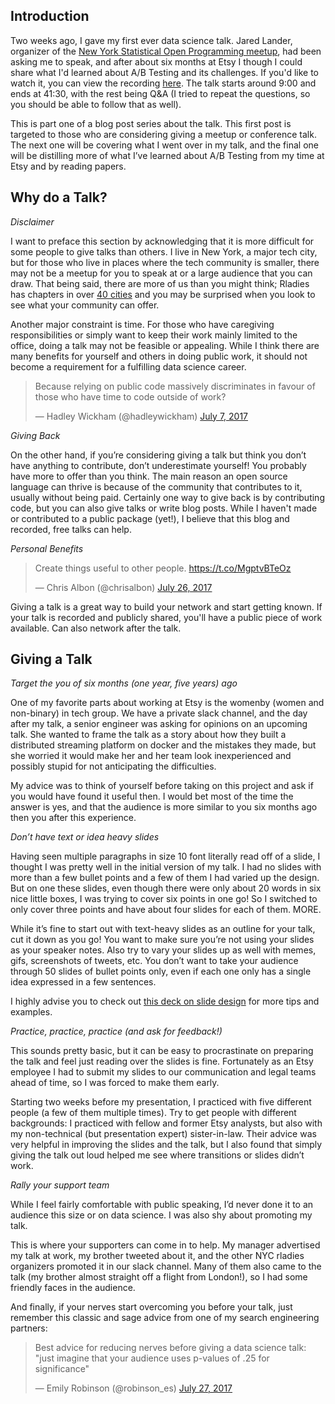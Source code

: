 ## Introduction

Two weeks ago, I gave my first ever data science talk. Jared Lander, organizer of the  [New York Statistical Open Programming meetup](https://www.meetup.com/nyhackr/), had been asking me to speak, and after about six months at Etsy I though I could share what I'd learned about A/B Testing and its challenges. If you'd like to watch it, you can view the recording [here](https://www.youtube.com/watch?v=SF-ryGgLOgQ). The talk starts around 9:00 and ends at 41:30, with the rest being Q&A (I tried to repeat the questions, so you should be able to follow that as well). 

This is part one of a blog post series about the talk. This first post is targeted to those who are considering giving a meetup or conference talk. The next one will be covering what I went over in my talk, and the final one will be distilling more of what I’ve learned about A/B Testing from my time at Etsy and by reading papers. 

## Why do a Talk? 
*Disclaimer*

I want to preface this section by acknowledging that it is more difficult for some people to give talks than others. I live in New York, a major tech city, but for those who live in places where the tech community is smaller, there may not be a meetup for you to speak at or a large audience that you can draw. That being said, there are more of us than you might think; Rladies has chapters in over [40 cities](https://rladies.org) and you may be surprised when you look to see what your community can offer. 

Another major constraint is time. For those who have caregiving responsibilities or simply want to keep their work mainly limited to the office, doing a talk may not be feasible or appealing. While I think there are many benefits for yourself and others in doing public work, it should not become a requirement for a fulfilling data science career. 

<blockquote class="twitter-tweet" data-lang="en"><p lang="en" dir="ltr">Because relying on public code massively discriminates in favour of those who have time to code outside of work?</p>&mdash; Hadley Wickham (@hadleywickham) <a href="https://twitter.com/hadleywickham/status/883295260079685634">July 7, 2017</a></blockquote> <script async src="//platform.twitter.com/widgets.js" charset="utf-8"></script>


*Giving Back*

On the other hand, if you’re considering giving a talk but think you don’t have anything to contribute, don’t underestimate yourself! You probably have more to offer than you think. The main reason an open source language can thrive is because of the community that contributes to it, usually without being paid. Certainly one way to give back is by contributing code, but you can also give talks or write blog posts. While I haven't made or contributed to a public package (yet!), I believe that this blog and recorded, free talks can help. 

*Personal Benefits* 

<blockquote class="twitter-tweet" data-lang="en"><p lang="en" dir="ltr">Create things useful to other people. <a href="https://t.co/MgptvBTeOz">https://t.co/MgptvBTeOz</a></p>&mdash; Chris Albon (@chrisalbon) <a href="https://twitter.com/chrisalbon/status/890066076511371264">July 26, 2017</a></blockquote> <script async src="//platform.twitter.com/widgets.js" charset="utf-8"></script>

Giving a talk is a great way to build your network and start getting known. If your talk is recorded and publicly shared, you'll have a public piece of work available. Can also network after the talk.  

## Giving a Talk 

*Target the you of six months (one year, five years) ago*

One of my favorite parts about working at Etsy is the womenby (women and non-binary) in tech group. We have a private slack channel, and the day after my talk, a senior engineer was asking for opinions on an upcoming talk. She wanted to frame the talk as a story about how they built a distributed streaming platform on docker and the mistakes they made, but she worried it would make her and her team look inexperienced and possibly stupid for not anticipating the difficulties. 

My advice was to think of yourself before taking on this project and ask if you would have found it useful then. I would bet most of the time the answer is yes, and that the audience is more similar to you six months ago then you after this experience. 

*Don’t have text or idea heavy slides*

Having seen multiple paragraphs in size 10 font literally read off of a slide, I thought I was pretty well in the initial version of my talk. I had no slides with more than a few bullet points and a few of them I had varied up the design. But on one these slides, even though there were only about 20 words in six nice little boxes, I was trying to cover six points in one go! So I switched to only cover three points and have about four slides for each of them. MORE. 

While it’s fine to start out with text-heavy slides as an outline for your talk, cut it down as you go! You want to make sure you’re not using your slides as your speaker notes. Also try to vary your slides up as well with memes, gifs, screenshots of tweets, etc. You don’t want to take your audience through 50 slides of bullet points only, even if each one only has a single idea expressed in a few sentences. 

I highly advise you to check out [this deck on slide design](https://speakerdeck.com/mseckington/the-art-of-slide-design) for more tips and examples. 

*Practice, practice, practice (and ask for feedback!)*

This sounds pretty basic, but it can be easy to procrastinate on preparing the talk and feel just reading over the slides is fine. Fortunately as an Etsy employee I had to submit my slides to our communication and legal teams ahead of time, so I was forced to make them early. 

Starting two weeks before my presentation, I practiced with five different people (a few of them multiple times). Try to get people with different backgrounds: I practiced with fellow and former Etsy analysts, but also with my non-technical (but presentation expert) sister-in-law. Their advice was very helpful in improving the slides and the talk, but I also found that simply giving the talk out loud helped me see where transitions or slides didn’t work. 

*Rally your support team* 

While I feel fairly comfortable with public speaking, I’d never done it to an audience this size or on data science. I was also shy about promoting my talk. 

This is where your supporters can come in to help. My manager advertised my talk at work, my brother tweeted about it, and the other NYC rladies organizers promoted it in our slack channel. Many of them also came to the talk (my brother almost straight off a flight from London!), so I had some friendly faces in the audience. 

And finally, if your nerves start overcoming you before your talk, just remember this classic and sage advice from one of my search engineering partners:  

<blockquote class="twitter-tweet" data-lang="en"><p lang="en" dir="ltr">Best advice for reducing nerves before giving a data science talk: &quot;just imagine that your audience uses p-values of .25 for significance&quot;</p>&mdash; Emily Robinson (@robinson_es) <a href="https://twitter.com/robinson_es/status/890681844571811842">July 27, 2017</a></blockquote> <script async src="//platform.twitter.com/widgets.js" charset="utf-8"></script>


